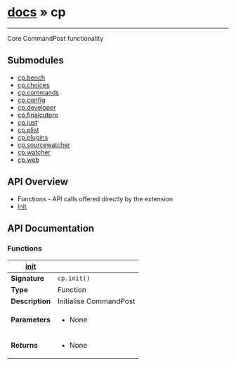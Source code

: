 # [docs](index.md) » cp
---

Core CommandPost functionality

## Submodules
 * [cp.bench](cp.bench.md)
 * [cp.choices](cp.choices.md)
 * [cp.commands](cp.commands.md)
 * [cp.config](cp.config.md)
 * [cp.developer](cp.developer.md)
 * [cp.finalcutpro](cp.finalcutpro.md)
 * [cp.just](cp.just.md)
 * [cp.plist](cp.plist.md)
 * [cp.plugins](cp.plugins.md)
 * [cp.sourcewatcher](cp.sourcewatcher.md)
 * [cp.watcher](cp.watcher.md)
 * [cp.web](cp.web.md)

## API Overview
* Functions - API calls offered directly by the extension
 * [init](#init)

## API Documentation

### Functions

| [init](#init)         |                                                                                     |
| --------------------------------------------|-------------------------------------------------------------------------------------|
| **Signature**                               | `cp.init()`                                                                    |
| **Type**                                    | Function                                                                     |
| **Description**                             | Initialise CommandPost                                                                     |
| **Parameters**                              | <ul><li>None</li></ul> |
| **Returns**                                 | <ul><li>None</li></ul>          |

